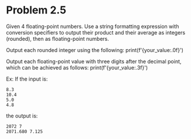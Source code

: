 # Problem 2.5
Given 4 floating-point numbers. Use a string formatting expression with conversion specifiers to output their product and their average as integers (rounded), then as floating-point numbers.

Output each rounded integer using the following:
print(f'{your_value:.0f}')

Output each floating-point value with three digits after the decimal point, which can be achieved as follows:
print(f'{your_value:.3f}')

Ex: If the input is:

    8.3
    10.4
    5.0
    4.8

the output is:

    2072 7
    2071.680 7.125

